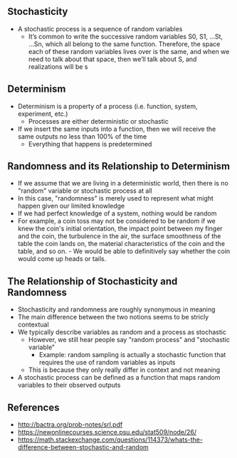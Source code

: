 ## Stochasticity
- A stochastic process is a sequence of random variables
	- It’s common to write the successive random variables S0, S1, ...St, ...Sn, which all belong to the same function. Therefore, the space each of these random variables lives over is the same, and when we need to talk about that space, then we’ll talk about S, and realizations will be s

## Determinism
- Determinism is a property of a process (i.e. function, system, experiment, etc.)
	- Processes are either deterministic or stochastic
- If we insert the same inputs into a function, then we will receive the same outputs no less than 100% of the time
	- Everything that happens is predetermined

## Randomness and its Relationship to Determinism
- If we assume that we are living in a deterministic world, then there is no "random" variable or stochastic process at all
- In this case, "randomness" is merely used to represent what might happen given our limited knowledge
- If we had perfect knowledge of a system, nothing would be random
- For example, a coin toss may not be considered to be random if we knew the coin's initial orientation, the impact point between my finger and the coin, the turbulence in the air, the surface smoothness of the table the coin lands on, the material characteristics of the coin and the table, and so on.
        - We would be able to definitively say whether the coin would come up heads or tails.

## The Relationship of Stochasticity and Randomness
- Stochasticity and randomness are roughly synonymous in meaning
- The main difference between the two notions seems to be stricly contextual
- We typically describe variables as random and a process as stochastic
	- However, we still hear people say "random process" and "stochastic variable"
		- Example: random sampling is actually a stochastic function that requires the use of random variables as inputs
	- This is because they only really differ in context and not meaning
- A stochastic process can be defined as a function that maps random variables to their observed outputs

## References
- http://bactra.org/prob-notes/srl.pdf
- https://newonlinecourses.science.psu.edu/stat509/node/26/
- https://math.stackexchange.com/questions/114373/whats-the-difference-between-stochastic-and-random
